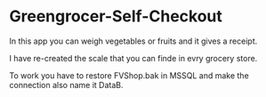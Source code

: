 # Greengrocer-Self-Checkout

In this app you can weigh  vegetables or fruits and it gives a receipt.

I have re-created the scale that you can  finde in evry grocery store.

To work you have to restore FVShop.bak in MSSQL and make the connection also name it DataB.


